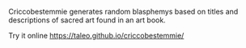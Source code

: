 Criccobestemmie generates random blasphemys based on titles and descriptions of sacred art found in an art book. 

Try it online
https://taleo.github.io/criccobestemmie/
